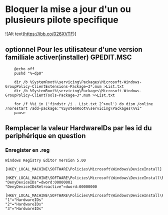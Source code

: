 # Bloquer la mise a jour d'un ou plusieurs pilote specifique

![Alt text(https://ibb.co/026XVTF)]


## optionnel Pour les utilisateur d'une version familliale activer(installer) GPEDIT.MSC

        @echo off 
        pushd "%~dp0" 

        dir /b %SystemRoot%\servicing\Packages\Microsoft-Windows-GroupPolicy-ClientExtensions-Package~3*.mum >List.txt 
        dir /b %SystemRoot%\servicing\Packages\Microsoft-Windows-GroupPolicy-ClientTools-Package~3*.mum >>List.txt 

        for /f %%i in ('findstr /i . List.txt 2^>nul') do dism /online /norestart /add-package:"%SystemRoot%\servicing\Packages\%%i" 
        pause


## Remplacer la valeur HardwareIDs par les id du periphérique en question 
### Enregister en .reg

    Windows Registry Editor Version 5.00

    [HKEY_LOCAL_MACHINE\SOFTWARE\Policies\Microsoft\Windows\DeviceInstall]

    [HKEY_LOCAL_MACHINE\SOFTWARE\Policies\Microsoft\Windows\DeviceInstall\Restrictions]
    "DenyDeviceIDs"=dword:00000001
    "DenyDeviceIDsRetroactive"=dword:00000000

    [HKEY_LOCAL_MACHINE\SOFTWARE\Policies\Microsoft\Windows\DeviceInstall\Restrictions\DenyDeviceIDs]
    "1"="HardwareIDs"
    "2"="HardwareIDs"
    "3"="HardwareIDs"




